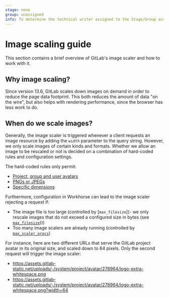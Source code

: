 ```yaml
---
stage: none
group: unassigned
info: To determine the technical writer assigned to the Stage/Group associated with this page, see https://about.gitlab.com/handbook/engineering/ux/technical-writing/#designated-technical-writers
---
```


# Image scaling guide

This section contains a brief overview of GitLab's image scaler and how to work with it.

## Why image scaling?

Since version 13.6, GitLab scales down images on demand in order to reduce the page data footprint.
This both reduces the amount of data "on the wire", but also helps with rendering performance,
since the browser has less work to do.

## When do we scale images?

Generally, the image scaler is triggered whenever a client requests an image resource by adding
the `width` parameter to the query string. However, we only scale images of certain kinds and formats.
Whether we allow an image to be rescaled or not is decided on a combination of hard-coded rules and configuration settings.

The hard-coded rules only permit:

- [Project, group and user avatars](https://gitlab.com/gitlab-org/gitlab/-/blob/fd08748862a5fe5c25b919079858146ea85843ae/app/controllers/concerns/send_file_upload.rb#L65-67)
- [PNGs or JPEGs](https://gitlab.com/gitlab-org/gitlab/-/blob/5dff8fa3814f2a683d8884f468cba1ec06a60972/lib/gitlab/file_type_detection.rb#L23)
- [Specific dimensions](https://gitlab.com/gitlab-org/gitlab/-/blob/5dff8fa3814f2a683d8884f468cba1ec06a60972/app/models/concerns/avatarable.rb#L6)

Furthermore, configuration in Workhorse can lead to the image scaler rejecting a request if:

- The image file is too large (controlled by [`max_filesize`](- we only rescale images that do not exceed a configured size in bytes (see [`max_filesize`](https://gitlab.com/gitlab-org/gitlab-workhorse/-/blob/67ab3a2985d2097392f93523ae1cffe0dbf01b31/config.toml.example#L17))))
- Too many image scalers are already running (controlled by [`max_scaler_procs`](https://gitlab.com/gitlab-org/gitlab-workhorse/-/blob/67ab3a2985d2097392f93523ae1cffe0dbf01b31/config.toml.example#L16))

For instance, here are two different URLs that serve the GitLab project avatar in its
original size, and scaled down to 64 pixels. Only the second request will trigger the image scaler:

- https://assets.gitlab-static.net/uploads/-/system/project/avatar/278964/logo-extra-whitespace.png
- https://assets.gitlab-static.net/uploads/-/system/project/avatar/278964/logo-extra-whitespace.png?width=64

